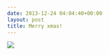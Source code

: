 ```yaml
---
date: 2013-12-24 04:04:40+00:00
layout: post
title: Merry xmas!
---
```


[![](http://clemi.ag3r.at/wp-content/uploads/2013/12/wpid-Photo-21.12.2013-1337.jpg)](http://clemi.ag3r.at/wp-content/uploads/2013/12/wpid-Photo-21.12.2013-1337.jpg)




